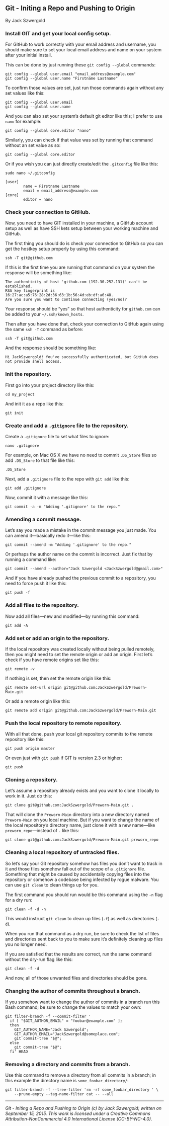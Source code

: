 ## Git - Initing a Repo and Pushing to Origin

By Jack Szwergold

### Install GIT and get your local config setup.

For GitHub to work correctly with your email address and username, you should make sure to set your local email address and name on your system after your initial install.

This can be done by just running these `git config --global` commands:

	git config --global user.email "email_address@example.com"
	git config --global user.name "Firstname Lastname"

To confirm those values are set, just run those commands again without any set values like this:

    git config --global user.email
    git config --global user.name

And you can also set your system’s default git editor like this; I prefer to use `nano` for example:

	git config --global core.editor "nano"

Similarly, you can check if that value was set by running that command without an set value as so:

	git config --global core.editor

Or if you wish you can just directly create/edit the `.gitconfig` file like this:

	sudo nano ~/.gitconfig
	
	[user]
	        name = Firstname Lastname
	        email = email_address@example.com
	[core]
	        editor = nano

### Check your connection to GitHub.

Now, you need to have GIT installed in your machine, a GitHub account setup as well as have SSH kets setup between your working machine and GitHub.

The first thing you should do is check your connection to GitHub so you can get the hostkey setup properly by using this command:

    ssh -T git@github.com

If this is the first time you are running that command on your system the response will be something like:

	The authenticity of host 'github.com (192.30.252.131)' can't be established.
	RSA key fingerprint is 16:27:ac:a5:76:28:2d:36:63:1b:56:4d:eb:df:a6:48.
	Are you sure you want to continue connecting (yes/no)?

Your response should be “yes” so that host authenticity for `github.com` can be added to your `~/.ssh/known_hosts`.

Then after you have done that, check your connection to GitHub again using the same `ssh -T` command as before:

    ssh -T git@github.com

And the response should be something like:

	Hi JackSzwergold! You've successfully authenticated, but GitHub does not provide shell access.

### Init the repository.

First go into your project directory like this:

	cd my_project

And init it as a repo like this:

    git init

### Create and add a `.gitignore` file to the repository.

Create a `.gitignore` file to set what files to ignore:

    nano .gitignore

For example, on Mac OS X we have no need to commit `.DS_Store` files so add `.DS_Store` to that file like this:

	.DS_Store

Next, add a `.gitignore` file to the repo with `git add` like this:

	git add .gitignore

Now, commit it with a message like this:

	git commit -a -m "Adding '.gitignore' to the repo."

### Amending a commit message.

Let’s say you made a mistake in the commit message you just made. You can amend it—basically redo it—like this:

	git commit --amend -m "Adding '.gitignore' to the repo."

Or perhaps the author name on the commit is incorrect. Just fix that by running a command like:

    git commit --amend --author="Jack Szwergold <JackSzwergold@gmail.com>"

And if you have already pushed the previous commit to a repository, you need to force push it like this:

    git push -f

### Add all files to the repository.

Now add all files—new and modified—by running this command:

    git add -A

### Add set or add an origin to the repository.

If the local repository was created locally without being pulled remotely, then you might need to set the remote origin or add an origin. First let’s check if you have remote origins set like this:

    git remote -v

If nothing is set, then set the remote origin like this:

	git remote set-url origin git@github.com:JackSzwergold/Preworn-Main.git

Or add a remote origin like this:

	git remote add origin git@github.com:JackSzwergold/Preworn-Main.git

### Push the local repository to remote repository.

With all that done, push your local git repository commits to the remote repository like this:

    git push origin master

Or even just with `git push` if GIT is version 2.3 or higher:

    git push

### Cloning a repository.

Let‘s assume a repository already exists and you want to clone it locally to work in it. Just do this:

    git clone git@github.com:JackSzwergold/Preworn-Main.git .

That will clone the `Preworn-Main` directory into a new directory named `Preworn-Main` on you local machine. But if you want to change the name of the local repository’s directory name, just clone it with a new name—like `preworn_repo`—instead of `.` like this:

    git clone git@github.com:JackSzwergold/Preworn-Main.git preworn_repo

### Cleaning a local repository of untracked files.

So let’s say your Git repository somehow has files you don’t want to track in it and those files somehow fall out of the scope of a `.gitignore` file. Something that might be caused by accidentally copying files into the repository or somehow a codebase being infected by rogue malware. You can use `git clean` to clean things up for you.

The first command you should run would be this command using the `-n` flag for a dry run:

    git clean -f -d -n

This would instruct `git clean` to clean up files (`-f`) as well as directories (`-d`).

When you run that command as a dry run, be sure to check the list of files and directories sent back to you to make sure it’s definitely cleaning up files you no longer need.

If you are satisfied that the results are correct, run the same command without the dry-run flag like this:

    git clean -f -d

And now, all of those unwanted files and directories should be gone.

### Changing the author of commits throughout a branch.

If you somehow want to change the author of commits in a branch run this Bash command; be sure to change the values to match your own:

	git filter-branch -f --commit-filter '
	  if [ "$GIT_AUTHOR_EMAIL" = "foobar@example.com" ];
	  then
	    GIT_AUTHOR_NAME="Jack Szwergold";
	    GIT_AUTHOR_EMAIL="JackSzwergold@someplace.com";
	    git commit-tree "$@";
	  else
	    git commit-tree "$@";
	  fi' HEAD

### Removing a directory and commits from a branch.

Use this command to remove a directory from all commits in a branch; in this example the directory name is `some_foobar_directory/`:

	git filter-branch -f --tree-filter 'rm -rf some_foobar_directory ' \
		--prune-empty --tag-name-filter cat -- --all

***

*Git - Initing a Repo and Pushing to Origin (c) by Jack Szwergold; written on September 15, 2015. This work is licensed under a Creative Commons Attribution-NonCommercial 4.0 International License (CC-BY-NC-4.0).*
